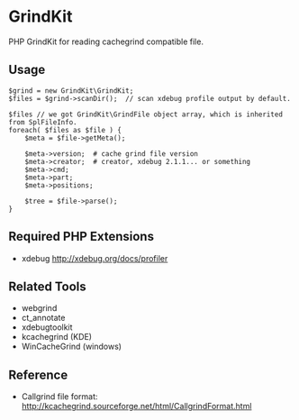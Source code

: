 # GrindKit

PHP GrindKit for reading cachegrind compatible file.


## Usage


    $grind = new GrindKit\GrindKit;
    $files = $grind->scanDir();  // scan xdebug profile output by default.

    $files // we got GrindKit\GrindFile object array, which is inherited from SplFileInfo.
    foreach( $files as $file ) {
        $meta = $file->getMeta();

        $meta->version;  # cache grind file version
        $meta->creator;  # creator, xdebug 2.1.1... or something
        $meta->cmd;
        $meta->part;
        $meta->positions;

        $tree = $file->parse();
    }

## Required PHP Extensions

* xdebug http://xdebug.org/docs/profiler

## Related Tools

* webgrind
* ct\_annotate
* xdebugtoolkit
* kcachegrind (KDE)
* WinCacheGrind (windows)

## Reference

* Callgrind file format: http://kcachegrind.sourceforge.net/html/CallgrindFormat.html
